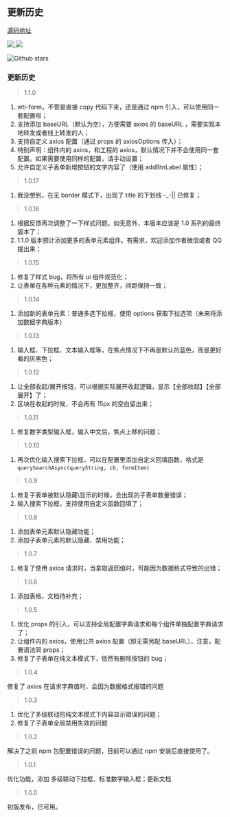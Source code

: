 ## 更新历史

<a href="https://github.com/qq20004604/wti-form">源码地址</a>

<p>
  <a href="https://www.npmjs.org/package/wti-form">
    <img src="https://img.shields.io/npm/v/wti-form.svg">
  </a>
  <a href="https://npmcharts.com/compare/wti-form?minimal=true">
    <img src="http://img.shields.io/npm/dm/wti-form.svg">
  </a>
</p>


![Github stars](https://img.shields.io/github/stars/qq20004604/wti-form.svg?label=Stars&color=success)

### 更新历史

> 1.1.0

1. wti-form，不管是直接 copy 代码下来，还是通过 npm 引入，可以使用同一套配置啦；
2. 支持添加 baseURL（默认为空），方便需要 axios 的 baseURL ，需要实现本地转发或者线上转发的人；
3. 支持自定义 axios 配置（通过 props 的 axiosOptions 传入）；
4. 特别声明：组件内的 axios，和工程的 axios，默认情况下并不会使用同一套配置。如果需要使用同样的配置，请手动设置；
5. 允许自定义子表单新增按钮的文字内容了（使用 addBtnLabel 属性）；

> 1.0.17

1. 我没想到，在无 border 模式下，出现了 title 的下划线 -_-|| 已修复；

> 1.0.16

1. 根据反馈再次调整了一下样式问题。如无意外，本版本应该是 1.0 系列的最终版本了；
2. 1.1.0 版本预计添加更多的表单元素组件。有需求，欢迎添加作者微信或者 QQ 提出来；

> 1.0.15

1. 修复了样式 bug，将所有 ui 组件规范化；
2. 让表单在各种元素的情况下，更加整齐，间距保持一致；

> 1.0.14

1. 添加新的表单元素：普通多选下拉框，使用 options 获取下拉选项（未来将添加数据字典版本）

> 1.0.13

1. 输入框、下拉框、文本输入框等，在焦点情况下不再是默认的蓝色，而是更好看的灰黑色；

> 1.0.12

1. 让全部收起/展开按钮，可以根据实际展开收起逻辑，显示【全部收起】【全部展开】了；
2. 区块在收起的时候，不会再有 15px 的空白留出来；

> 1.0.11

1. 修复数字类型输入框，输入中文后，焦点上移的问题；

> 1.0.10

1. 再次优化输入搜索下拉框，可以在配置里添加自定义回填函数，格式是 ``querySearchAsync(queryString, cb, formItem)``

> 1.0.9

1. 修复子表单被默认隐藏\显示的时候，会出现的子表单数量错误；
2. 输入搜索下拉框，支持使用自定义函数回填了；

> 1.0.8

1. 添加表单元素默认隐藏功能；
2. 添加子表单元素的默认隐藏、禁用功能；

> 1.0.7

1. 修复了使用 axios 请求时，当拿取返回值时，可能因为数据格式导致的出错；

> 1.0.6

1. 添加表格，文档待补充；

> 1.0.5

1. 优化 props 的引入，可以支持全局配置字典请求和每个组件单独配置字典请求了；
2. 让组件内的 axios，使用公共 axios 配置（即无需另配 baseURL），注意，配置语法同 props；
3. 修复了子表单在纯文本模式下，依然有删除按钮的 bug；

> 1.0.4

修复了 axios 在请求字典值时，会因为数据格式报错的问题

> 1.0.3

1. 优化了多级联动的纯文本模式下内容显示错误的问题；
2. 修复了子表单全局禁用失效的问题

> 1.0.2

解决了之前 npm 包配置错误的问题，目前可以通过 npm 安装后直接使用了。

> 1.0.1

优化功能，添加 多级联动下拉框、标准数字输入框；更新文档

> 1.0.0

初版发布，已可用。
